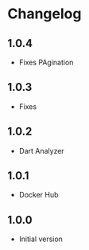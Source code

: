 # Changelog

## 1.0.4

- Fixes PAgination

## 1.0.3

- Fixes

## 1.0.2

- Dart Analyzer

## 1.0.1

- Docker Hub

## 1.0.0

- Initial version
